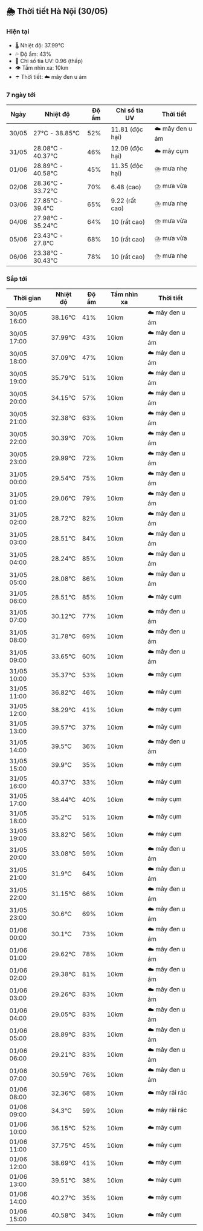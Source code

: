 ## 🌦️ Thời tiết Hà Nội (30/05)

### Hiện tại

- 🌡️ Nhiệt độ: 37.99℃
- 💦 Độ ẩm: 43%
- 🌟 Chỉ số tia UV: 0.96 (thấp)
- 👁️ Tầm nhìn xa: 10km
- ☂️ Thời tiết: ☁️ mây đen u ám

### 7 ngày tới

| Ngày | Nhiệt độ | Độ ẩm | Chỉ số tia UV | Thời tiết |
| --- | --- | --- | --- | --- |
| 30/05 | 27℃ - 38.85℃ | 52% | 11.81 (độc hại) | ☁️ mây đen u ám |
| 31/05 | 28.08℃ - 40.37℃ | 46% | 12.09 (độc hại) | ☁️ mây cụm |
| 01/06 | 28.89℃ - 40.58℃ | 45% | 11.35 (độc hại) | ⛈️ mưa nhẹ |
| 02/06 | 28.36℃ - 33.72℃ | 70% | 6.48 (cao) | ⛈️ mưa vừa |
| 03/06 | 27.85℃ - 39.4℃ | 65% | 9.22 (rất cao) | ⛈️ mưa nhẹ |
| 04/06 | 27.98℃ - 35.24℃ | 64% | 10 (rất cao) | ⛈️ mưa vừa |
| 05/06 | 23.43℃ - 27.8℃ | 68% | 10 (rất cao) | ⛈️ mưa vừa |
| 06/06 | 23.38℃ - 30.43℃ | 78% | 10 (rất cao) | ⛈️ mưa nhẹ |

### Sắp tới

| Thời gian | Nhiệt độ | Độ ẩm | Tầm nhìn xa | Thời tiết |
| --- | --- | --- | --- | --- |
| 30/05 16:00 | 38.16℃ | 41% | 10km | ☁️ mây đen u ám |
| 30/05 17:00 | 37.99℃ | 43% | 10km | ☁️ mây đen u ám |
| 30/05 18:00 | 37.09℃ | 47% | 10km | ☁️ mây đen u ám |
| 30/05 19:00 | 35.79℃ | 51% | 10km | ☁️ mây đen u ám |
| 30/05 20:00 | 34.15℃ | 57% | 10km | ☁️ mây đen u ám |
| 30/05 21:00 | 32.38℃ | 63% | 10km | ☁️ mây đen u ám |
| 30/05 22:00 | 30.39℃ | 70% | 10km | ☁️ mây đen u ám |
| 30/05 23:00 | 29.99℃ | 72% | 10km | ☁️ mây đen u ám |
| 31/05 00:00 | 29.54℃ | 75% | 10km | ☁️ mây đen u ám |
| 31/05 01:00 | 29.06℃ | 79% | 10km | ☁️ mây đen u ám |
| 31/05 02:00 | 28.72℃ | 82% | 10km | ☁️ mây đen u ám |
| 31/05 03:00 | 28.51℃ | 84% | 10km | ☁️ mây đen u ám |
| 31/05 04:00 | 28.24℃ | 85% | 10km | ☁️ mây đen u ám |
| 31/05 05:00 | 28.08℃ | 86% | 10km | ☁️ mây đen u ám |
| 31/05 06:00 | 28.51℃ | 85% | 10km | ☁️ mây cụm |
| 31/05 07:00 | 30.12℃ | 77% | 10km | ☁️ mây đen u ám |
| 31/05 08:00 | 31.78℃ | 69% | 10km | ☁️ mây đen u ám |
| 31/05 09:00 | 33.65℃ | 60% | 10km | ☁️ mây đen u ám |
| 31/05 10:00 | 35.37℃ | 53% | 10km | ☁️ mây cụm |
| 31/05 11:00 | 36.82℃ | 46% | 10km | ☁️ mây cụm |
| 31/05 12:00 | 38.29℃ | 41% | 10km | ☁️ mây cụm |
| 31/05 13:00 | 39.57℃ | 37% | 10km | ☁️ mây cụm |
| 31/05 14:00 | 39.5℃ | 36% | 10km | ☁️ mây đen u ám |
| 31/05 15:00 | 39.9℃ | 35% | 10km | ☁️ mây cụm |
| 31/05 16:00 | 40.37℃ | 33% | 10km | ☁️ mây cụm |
| 31/05 17:00 | 38.44℃ | 40% | 10km | ☁️ mây cụm |
| 31/05 18:00 | 35.2℃ | 51% | 10km | ☁️ mây cụm |
| 31/05 19:00 | 33.82℃ | 56% | 10km | ☁️ mây cụm |
| 31/05 20:00 | 33.08℃ | 59% | 10km | ☁️ mây đen u ám |
| 31/05 21:00 | 31.9℃ | 64% | 10km | ☁️ mây đen u ám |
| 31/05 22:00 | 31.15℃ | 66% | 10km | ☁️ mây đen u ám |
| 31/05 23:00 | 30.6℃ | 69% | 10km | ☁️ mây đen u ám |
| 01/06 00:00 | 30.1℃ | 73% | 10km | ☁️ mây đen u ám |
| 01/06 01:00 | 29.62℃ | 78% | 10km | ☁️ mây đen u ám |
| 01/06 02:00 | 29.38℃ | 81% | 10km | ☁️ mây đen u ám |
| 01/06 03:00 | 29.26℃ | 83% | 10km | ☁️ mây đen u ám |
| 01/06 04:00 | 29.05℃ | 83% | 10km | ☁️ mây đen u ám |
| 01/06 05:00 | 28.89℃ | 83% | 10km | ☁️ mây đen u ám |
| 01/06 06:00 | 29.21℃ | 83% | 10km | ☁️ mây đen u ám |
| 01/06 07:00 | 30.59℃ | 76% | 10km | ☁️ mây đen u ám |
| 01/06 08:00 | 32.36℃ | 68% | 10km | ☁️ mây rải rác |
| 01/06 09:00 | 34.3℃ | 59% | 10km | ☁️ mây rải rác |
| 01/06 10:00 | 36.15℃ | 52% | 10km | ☁️ mây cụm |
| 01/06 11:00 | 37.75℃ | 45% | 10km | ☁️ mây cụm |
| 01/06 12:00 | 38.69℃ | 41% | 10km | ☁️ mây cụm |
| 01/06 13:00 | 39.51℃ | 38% | 10km | ☁️ mây cụm |
| 01/06 14:00 | 40.27℃ | 35% | 10km | ☁️ mây cụm |
| 01/06 15:00 | 40.58℃ | 34% | 10km | ☁️ mây cụm |
